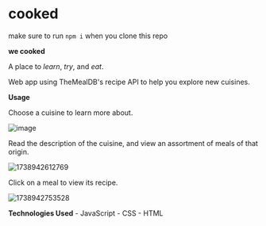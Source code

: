# cooked

make sure to run `npm i` when you clone this repo

**we cooked**

A place to _learn_, _try_, and _eat_.


Web app using TheMealDB's recipe API to help you explore new cuisines.


**Usage**

Choose a cuisine to learn more about.

![image](https://github.com/user-attachments/assets/5e4e06a6-c45e-4ed9-bc5e-c18c3c39a981)

Read the description of the cuisine, and view an assortment of meals of that origin.

![1738942612769](https://github.com/user-attachments/assets/a1f2be9d-3d66-42ae-968b-4276075b61ef)

Click on a meal to view its recipe.

![1738942753528](https://github.com/user-attachments/assets/63c44dbe-8235-40cf-94c5-7381b354a0f1)


**Technologies Used**
	- JavaScript
	- CSS
	- HTML
